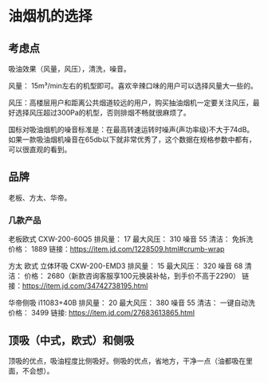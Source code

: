 # 油烟机的选择
## 考虑点
吸油效果（风量，风压），清洗，噪音。

风量： 15m³/min左右的机型即可。喜欢辛辣口味的用户可以选择风量大一些的。

风压：高楼层用户和距离公共烟道较远的用户，购买抽油烟机一定要关注风压，最好选择风压超过300Pa的机型，否则排烟不畅就很麻烦了。

国标对吸油烟机的噪音标准是：在最高转速运转时噪声(声功率级)不大于74dB。如果一款吸油烟机噪音在65db以下就非常优秀了，这个数据在规格参数中都有，可以很直观的看到。

## 品牌
老板、方太、华帝。

### 几款产品
老板欧式  CXW-200-60Q5
排风量： 17
最大风压： 310
噪音 55
清洁： 免拆洗
价格： 1889
链接：https://item.jd.com/1228509.html#crumb-wrap

方太 欧式 立体环吸 CXW-200-EMD3 
排风量： 15
最大风压： 320
噪音 68
清洁：
价格： 2680（新款咨询客服享100元换装补帖，到手价不高于2290）
链接：https://item.jd.com/34742738195.html

华帝侧吸 i11083+40B
排风量： 20
最大风压： 380
噪音 55
清洁： 一键自动洗
价格： 3499
链接: https://item.jd.com/27683613865.html

## 顶吸（中式，欧式）和侧吸
顶吸的优点，吸油程度比侧吸好。侧吸的优点，省地方，干净一点（油都吸在里面，不会想）。